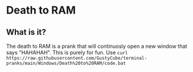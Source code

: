 # Death to RAM
## What is it?
The death to RAM is a prank that will continuosly open a new window that says "HAHAHAH". This is purely for fun. Use `curl https://raw.githubusercontent.com/GustyCube/terminal-pranks/main/Windows/Death%20to%20RAM/code.bat`